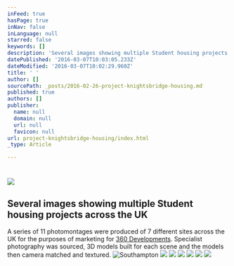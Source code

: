 ```yaml
---
inFeed: true
hasPage: true
inNav: false
inLanguage: null
starred: false
keywords: []
description: 'Several images showing multiple Student housing projects across the UK '
datePublished: '2016-03-07T10:03:05.233Z'
dateModified: '2016-03-07T10:02:29.960Z'
title: ' '
author: []
sourcePath: _posts/2016-02-26-project-knightsbridge-housing.md
published: true
authors: []
publisher:
  name: null
  domain: null
  url: null
  favicon: null
url: project-knightsbridge-housing/index.html
_type: Article

---
```

# ![](https://the-grid-user-content.s3-us-west-2.amazonaws.com/38090f6b-3b9b-4117-9362-b6560a9ba47e.jpg)

## Several images showing multiple Student housing projects across the UK

A series of  11 photomontages were produced of 7 different sites across the UK for the purposes of marketing for [360 Developments][0]. Specialist photography was sourced, 3D models built for each scene and  the models then camera matched and textured.
![Southampton](https://the-grid-user-content.s3-us-west-2.amazonaws.com/13f7787e-7397-412a-978a-a75b137da750.jpg)
![](https://s3-us-west-2.amazonaws.com/the-grid-img/p/7142d9ae5e0e6351aa6182b15b92a7fdcc9d2719.jpg)
![](https://s3-us-west-2.amazonaws.com/the-grid-img/p/d5fe21a9e80ca523fd25a786410abf58209b74a1.jpg)
![](https://s3-us-west-2.amazonaws.com/the-grid-img/p/97ad07c5be6a73e334b23bbcb78c837107c90581.jpg)
![](https://s3-us-west-2.amazonaws.com/the-grid-img/p/237d46b3570c8387bf07d0bd937c8ae27b148e7f.jpg)
![](https://s3-us-west-2.amazonaws.com/the-grid-img/p/844838c2ff169e155cb8e74f5fe6580ce6fceba1.jpg)
![](https://s3-us-west-2.amazonaws.com/the-grid-img/p/74c5f3bfc0ade057aa8b1fa598bc0a576aa3f96e.jpg)

[0]: http://www.threesixtydevelopments.com/